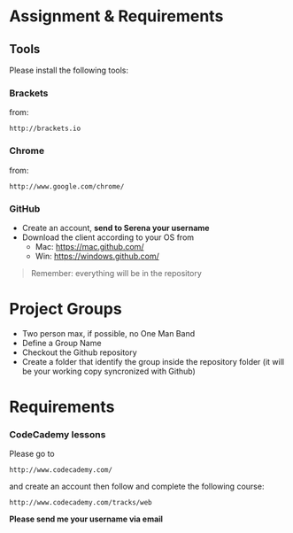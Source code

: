 # Assignment & Requirements


## Tools

Please install the following tools:


### Brackets

from:

	http://brackets.io


### Chrome

from:

	http://www.google.com/chrome/
	
	
### GitHub

- Create an account, **send to Serena your username**
- Download the client according to your OS from
	- Mac: https://mac.github.com/
	- Win: https://windows.github.com/
	
> Remember: everything will be in the repository


# Project Groups

- Two person max, if possible, no One Man Band
- Define a Group Name
- Checkout the Github repository
- Create a folder that identify the group inside the repository folder (it will be your working copy syncronized with Github)
	


# Requirements

### CodeCademy lessons

Please go to 
	
	http://www.codecademy.com/
	
and create an account then follow and complete the following course:

	http://www.codecademy.com/tracks/web
	
**Please send me your username via email**

	